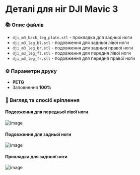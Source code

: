 # Деталі для ніг DJI Mavic 3
### :books: Опис файлів
- `dji_m3_back_leg_plate.stl` - прокладка для задньої ноги
- `dji_m3_leg_bl.stl` - подовження для задньої лівої ноги
- `dji_m3_leg_br.stl` - подовження для задньої правої ноги
- `dji_m3_leg_fl.stl` - подовження для передня лівої ноги
- `dji_m3_leg_fr.stl` - подовження для передня правої ноги

### :gear: Параметри друку
- **PETG**
- Заповнення **100%**

### :eyes: Вигляд та спосіб кріплення
#### Подовження для передньої лівої ноги
![image](https://github.com/user-attachments/assets/defe6e68-6ed0-4b39-93c6-4b764c461124)

#### Подовження для задньої ноги
![image](https://github.com/user-attachments/assets/e49661fe-2ac9-4798-bc94-bf08d2f78093)

#### Прокладка для задньої ноги
![image](https://github.com/user-attachments/assets/aa0f7c57-bc82-4718-81c4-50d6a007c82e)
